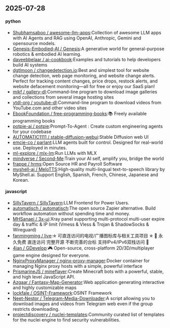 ## 2025-07-28

#### python
* [Shubhamsaboo / awesome-llm-apps](https://github.com/Shubhamsaboo/awesome-llm-apps):Collection of awesome LLM apps with AI Agents and RAG using OpenAI, Anthropic, Gemini and opensource models.
* [Genesis-Embodied-AI / Genesis](https://github.com/Genesis-Embodied-AI/Genesis):A generative world for general-purpose robotics & embodied AI learning.
* [daveebbelaar / ai-cookbook](https://github.com/daveebbelaar/ai-cookbook):Examples and tutorials to help developers build AI systems
* [dgtlmoon / changedetection.io](https://github.com/dgtlmoon/changedetection.io):Best and simplest tool for website change detection, web page monitoring, and website change alerts. Perfect for tracking content changes, price drops, restock alerts, and website defacement monitoring—all for free or enjoy our SaaS plan!
* [mikf / gallery-dl](https://github.com/mikf/gallery-dl):Command-line program to download image galleries and collections from several image hosting sites
* [ytdl-org / youtube-dl](https://github.com/ytdl-org/youtube-dl):Command-line program to download videos from YouTube.com and other video sites
* [EbookFoundation / free-programming-books](https://github.com/EbookFoundation/free-programming-books):📚 Freely available programming books
* [potpie-ai / potpie](https://github.com/potpie-ai/potpie):Prompt-To-Agent : Create custom engineering agents for your codebase
* [AUTOMATIC1111 / stable-diffusion-webui](https://github.com/AUTOMATIC1111/stable-diffusion-webui):Stable Diffusion web UI
* [emcie-co / parlant](https://github.com/emcie-co/parlant):LLM agents built for control. Designed for real-world use. Deployed in minutes.
* [ml-explore / mlx-lm](https://github.com/ml-explore/mlx-lm):Run LLMs with MLX
* [mindverse / Second-Me](https://github.com/mindverse/Second-Me):Train your AI self, amplify you, bridge the world
* [frappe / hrms](https://github.com/frappe/hrms):Open Source HR and Payroll Software
* [myshell-ai / MeloTTS](https://github.com/myshell-ai/MeloTTS):High-quality multi-lingual text-to-speech library by MyShell.ai. Support English, Spanish, French, Chinese, Japanese and Korean.

#### javascript
* [SillyTavern / SillyTavern](https://github.com/SillyTavern/SillyTavern):LLM Frontend for Power Users.
* [automatisch / automatisch](https://github.com/automatisch/automatisch):The open source Zapier alternative. Build workflow automation without spending time and money.
* [MHSanaei / 3x-ui](https://github.com/MHSanaei/3x-ui):Xray panel supporting multi-protocol multi-user expire day & traffic & IP limit (Vmess & Vless & Trojan & ShadowSocks & Wireguard)
* [fanmingming / live](https://github.com/fanmingming/live):✯ 可直连访问的电视/广播图标库与相关工具项目 ✯ 🔕 永久免费 直连访问 完整开源 不断完善的台标 支持IPv4/IPv6双栈访问 🔕
* [4ian / GDevelop](https://github.com/4ian/GDevelop):🎮 Open-source, cross-platform 2D/3D/multiplayer game engine designed for everyone.
* [NginxProxyManager / nginx-proxy-manager](https://github.com/NginxProxyManager/nginx-proxy-manager):Docker container for managing Nginx proxy hosts with a simple, powerful interface
* [PrismarineJS / mineflayer](https://github.com/PrismarineJS/mineflayer):Create Minecraft bots with a powerful, stable, and high level JavaScript API.
* [Azgaar / Fantasy-Map-Generator](https://github.com/Azgaar/Fantasy-Map-Generator):Web application generating interactive and highly customizable maps
* [lockfale / OSINT-Framework](https://github.com/lockfale/OSINT-Framework):OSINT Framework
* [Neet-Nestor / Telegram-Media-Downloader](https://github.com/Neet-Nestor/Telegram-Media-Downloader):A script allowing you to download images and videos from Telegram web even if the group restricts downloading.
* [projectdiscovery / nuclei-templates](https://github.com/projectdiscovery/nuclei-templates):Community curated list of templates for the nuclei engine to find security vulnerabilities.
